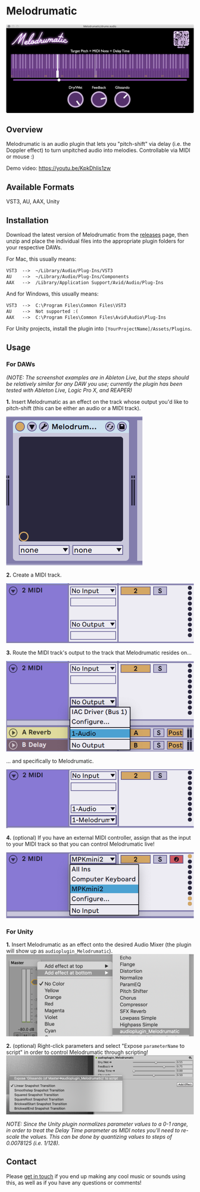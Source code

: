 # Melodrumatic

![Melodrumatic screenshot](Images/Screenshot.png)

## Overview
Melodrumatic is an audio plugin that lets you "pitch-shift" via delay (i.e. the Doppler effect) to turn unpitched audio into melodies. Controllable via MIDI or mouse :)

Demo video: https://youtu.be/KpkDhlis1zw

## Available Formats
VST3, AU, AAX, Unity

## Installation
Download the latest version of Melodrumatic from the [releases](https://github.com/usdivad/Melodrumatic/releases) page, then unzip and place the individual files into the appropriate plugin folders for your respective DAWs.

For Mac, this usually means:
```
VST3  -->  ~/Library/Audio/Plug-Ins/VST3
AU    -->  ~/Library/Audio/Plug-Ins/Components
AAX   -->  /Library/Application Support/Avid/Audio/Plug-Ins
```

And for Windows, this usually means:
```
VST3  -->  C:\Program Files\Common Files\VST3
AU    -->  Not supported :(
AAX   -->  C:\Program Files\Common Files\Avid\Audio\Plug-Ins
```

For Unity projects, install the plugin into `[YourProjectName]/Assets/Plugins`.


## Usage

### For DAWs
*(NOTE: The screenshot examples are in Ableton Live, but the steps should be relatively similar for any DAW you use; currently the plugin has been tested with Ableton Live, Logic Pro X, and REAPER)*

**1.** Insert Melodrumatic as an effect on the track whose output you'd like to pitch-shift (this can be either an audio or a MIDI track).

![DAW usage step 1](Images/UsageStep1.png)

**2.** Create a MIDI track.

![DAW usage step 2](Images/UsageStep2.png)

**3.** Route the MIDI track's output to the track that Melodrumatic resides on...

![DAW usage step 3a](Images/UsageStep3a.png)

... and specifically to Melodrumatic.

![DAW usage step 3b](Images/UsageStep3b.png)

**4.** (optional) If you have an external MIDI controller, assign that as the input to your MIDI track so that you can control Melodrumatic live!

![DAW usage step 4](Images/UsageStep4.png)


### For Unity

**1.** Insert Melodrumatic as an effect onto the desired Audio Mixer (the plugin will show up as `audioplugin_Melodrumatic`).
![Unity usage step 1](Images/UnityUsageStep1.png)

**2.** (optional) Right-click parameters and select "Expose `parameterName` to script" in order to control Melodrumatic through scripting!
![Unity usage step 2](Images/UnityUsageStep2.png)

*NOTE: Since the Unity plugin normalizes parameter values to a 0-1 range, in order to treat the Delay Time parameter as MIDI notes you'll need to re-scale the values. This can be done by quantizing values to steps of 0.0078125 (i.e. 1/128).*

## Contact
Please [get in touch](mailto:hello@usdivad.com) if you end up making any cool music or sounds using this, as well as if you have any questions or comments!